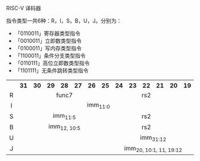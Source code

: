 RISC-V 译码器

指令类型一共6种：R，I，S，B，U，J。分别为：
- 「0110011」寄存器类型指令
- 「0010011」立即数类型指令
- 「0100011」写内存类型指令
- 「1100011」条件分支类型指令
- 「0110111」高位立即数类型指令
- 「1101111」无条件跳转类型指令

<table style="text-align:center">
  <tr>
    <th style="border:0;"></th>
    <th>31</th> <th>30</th> <th>29</th> <th>28</th> <th>27</th> <th>26</th> <th>25</th> <th>24</th> 
    <th>23</th> <th>22</th> <th>21</th> <th>20</th> <th>19</th> <th>18</th> <th>17</th> <th>16</th> 
    <th>15</th> <th>14</th> <th>13</th> <th>12</th> <th>11</th> <th>10</th> <th> 9</th> <th> 8</th> 
    <th> 7</th> <th> 6</th> <th> 5</th> <th> 4</th> <th> 3</th> <th> 2</th> <th> 1</th> <th> 0</th>
  </tr>
  <tr>
    <td style="border:0;">R</td>
    <td colspan="7">func7</td>
    <td colspan="5">rs2</td>
    <td colspan="5">rs1</td>
    <td colspan="3">func3</td>
    <td colspan="5">rd</td>
    <td colspan="7">op</td>
  </tr>
  <tr>
    <td style="border:0;">I</td>
    <td colspan="12">imm<sub>11:0</sub></td>
    <td colspan="5">rs1</td>
    <td colspan="3">func3</td>
    <td colspan="5">rd</td>
    <td colspan="7">op</td>
  </tr>
  <tr>
    <td style="border:0;">S</td>
    <td colspan="7">imm<sub>11:5</sub></td>
    <td colspan="5">rs2</td>
    <td colspan="5">rs1</td>
    <td colspan="3">func3</td>
    <td colspan="5">imm<sub>4:0</sub></td>
    <td colspan="7">op</td>
  </tr>
  <tr>
    <td style="border:0;">B</td>
    <td colspan="7">imm<sub>12, 10:5</sub></td>
    <td colspan="5">rs2</td>
    <td colspan="5">rs1</td>
    <td colspan="3">func3</td>
    <td colspan="5">imm<sub>4:1, 11</sub></td>
    <td colspan="7">op</td>
  </tr>
  <tr>
    <td style="border:0;">U</td>
    <td colspan="20">imm<sub>31:12</sub></td>
    <td colspan="5">rd</td>
    <td colspan="7">op</td>
  </tr>
  <tr>
    <td style="border:0;">J</td>
    <td colspan="20">imm<sub>20, 10:1, 11, 19:12</sub></td>
    <td colspan="5">rd</td>
    <td colspan="7">op</td>
  </tr>
</table>


